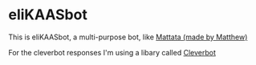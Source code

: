 # eliKAASbot
This is eliKAASbot, a multi-purpose bot, like [Mattata (made by Matthew)](https://github.com/matthewhesketh/mattata)

For the cleverbot responses I'm using a libary called [Cleverbot](https://pypi.python.org/pypi/cleverbot)
